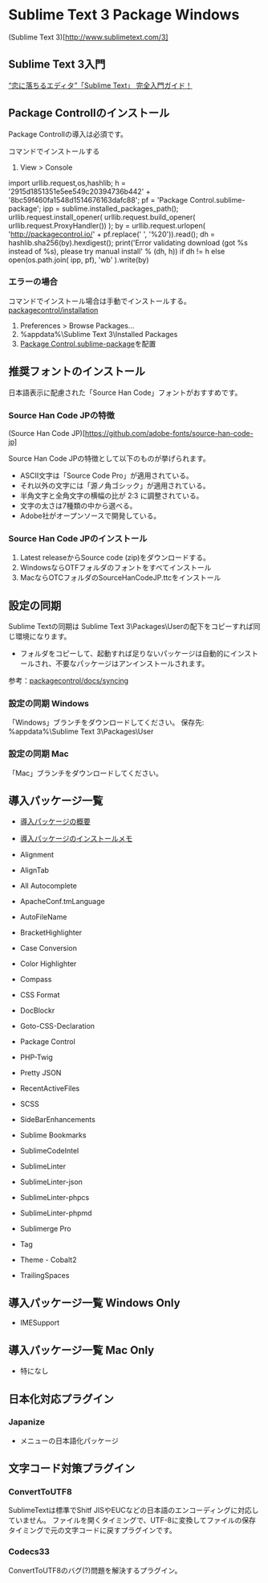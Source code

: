 # Sublime Text 3 Package Windows

(Sublime Text 3)[http://www.sublimetext.com/3]

## Sublime Text 3入門

[“恋に落ちるエディタ”「Sublime Text」 完全入門ガイド！](http://liginc.co.jp/designer/archives/6774)

## Package Controllのインストール

Package Controllの導入は必須です。

コマンドでインストールする

1. View > Console

import urllib.request,os,hashlib; h = '2915d1851351e5ee549c20394736b442' + '8bc59f460fa1548d1514676163dafc88'; pf = 'Package Control.sublime-package'; ipp = sublime.installed_packages_path(); urllib.request.install_opener( urllib.request.build_opener( urllib.request.ProxyHandler()) ); by = urllib.request.urlopen( 'http://packagecontrol.io/' + pf.replace(' ', '%20')).read(); dh = hashlib.sha256(by).hexdigest(); print('Error validating download (got %s instead of %s), please try manual install' % (dh, h)) if dh != h else open(os.path.join( ipp, pf), 'wb' ).write(by)

### エラーの場合

コマンドでインストール場合は手動でインストールする。
[packagecontrol/installation](https://packagecontrol.io/installation#Manual)

1. Preferences > Browse Packages…
2. %appdata%\Sublime Text 3\Installed Packages
3. [Package Control.sublime-package](https://packagecontrol.io/Package%20Control.sublime-package)を配置

## 推奨フォントのインストール

日本語表示に配慮された「Source Han Code」フォントがおすすめです。

### Source Han Code JPの特徴

(Source Han Code JP)[https://github.com/adobe-fonts/source-han-code-jp]

Source Han Code JPの特徴として以下のものが挙げられます。

* ASCII文字は「Source Code Pro」が適用されている。
* それ以外の文字には「源ノ角ゴシック」が適用されている。
* 半角文字と全角文字の横幅の比が 2:3 に調整されている。
* 文字の太さは7種類の中から選べる。
* Adobe社がオープンソースで開発している。

### Source Han Code JPのインストール

1. Latest releaseからSource code (zip)をダウンロードする。
2. WindowsならOTFフォルダのフォントをすべてインストール
3. MacならOTCフォルダのSourceHanCodeJP.ttcをインストール

## 設定の同期

Sublime Textの同期は
Sublime Text 3\Packages\Userの配下をコピーすれば同じ環境になります。
* フォルダをコピーして、起動すれば足りないパッケージは自動的にインストールされ、不要なパッケージはアンインストールされます。

参考：[packagecontrol/docs/syncing](https://packagecontrol.io/docs/syncing#git)

### 設定の同期 Windows

「Windows」ブランチをダウンロードしてください。
保存先: %appdata%\Sublime Text 3\Packages\User

### 設定の同期 Mac

「Mac」ブランチをダウンロードしてください。

## 導入パッケージ一覧

* [導入パッケージの概要](PACKAGE.md)
* [導入パッケージのインストールメモ](INSTALL.md)

* Alignment
* AlignTab
* All Autocomplete
* ApacheConf.tmLanguage
* AutoFileName
* BracketHighlighter
* Case Conversion
* Color Highlighter
* Compass
* CSS Format
* DocBlockr
* Goto-CSS-Declaration
* Package Control
* PHP-Twig
* Pretty JSON
* RecentActiveFiles
* SCSS
* SideBarEnhancements
* Sublime Bookmarks
* SublimeCodeIntel
* SublimeLinter
* SublimeLinter-json
* SublimeLinter-phpcs
* SublimeLinter-phpmd
* Sublimerge Pro
* Tag
* Theme - Cobalt2
* TrailingSpaces

## 導入パッケージ一覧 Windows Only

* IMESupport

## 導入パッケージ一覧 Mac Only

* 特になし

## 日本化対応プラグイン

### Japanize

* メニューの日本語化パッケージ

## 文字コード対策プラグイン

### ConvertToUTF8

SublimeTextは標準でShitf JISやEUCなどの日本語のエンコーディングに対応していません。
ファイルを開くタイミングで、UTF-8に変換してファイルの保存タイミングで元の文字コードに戻すプラグインです。

### Codecs33

ConvertToUTF8のバグ(?)問題を解決するプラグイン。
